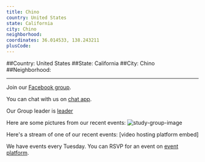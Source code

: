 ```yaml
---
title: Chino
country: United States
state: California
city: Chino
neighborhood: 
coordinates: 36.014533, 138.243211
plusCode:
---
```


##Country: United States
##State: California
##City: Chino
##Neighborhood: 
*****
Join our [Facebook group](https://www.facebook.com/groups/free.code.camp.chino).

You can chat with us on [chat app]().

Our Group leader is [leader]()

Here are some pictures from our recent events:
![study-group-image]()

Here's a stream of one of our recent events:
[video hosting platform embed]

We have events every Tuesday. You can RSVP for an event on [event platform]().
